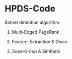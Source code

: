 HPDS-Code
=========

Botnet detection algorithm:

1. Multi-Edged PageRank

2. Feature-Extraction & Disco

3. SuperGroup & SimRank
